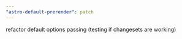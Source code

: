 ```yaml
---
"astro-default-prerender": patch
---
```


refactor default options passing (testing if changesets are working)
